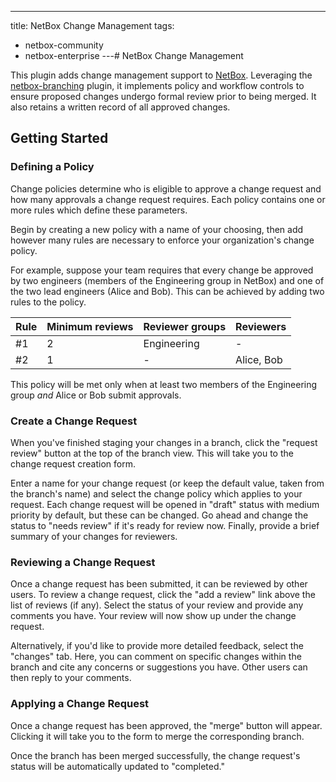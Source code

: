 ---
title: NetBox Change Management
tags:
  - netbox-community
  - netbox-enterprise
---# NetBox Change Management

This plugin adds change management support to [NetBox](http://netboxlabs.com/oss/netbox/). Leveraging the [netbox-branching](https://github.com/netboxlabs/netbox-branching) plugin, it implements policy and workflow controls to ensure proposed changes undergo formal review prior to being merged. It also retains a written record of all approved changes.

## Getting Started

### Defining a Policy

Change policies determine who is eligible to approve a change request and how many approvals a change request requires. Each policy contains one or more rules which define these parameters.

Begin by creating a new policy with a name of your choosing, then add however many rules are necessary to enforce your organization's change policy.

For example, suppose your team requires that every change be approved by two engineers (members of the Engineering group in NetBox) and one of the two lead engineers (Alice and Bob). This can be achieved by adding two rules to the policy.

| Rule | Minimum reviews | Reviewer groups | Reviewers  |
|------|-----------------|-----------------|------------|
| #1   | 2               | Engineering     | -          |
| #2   | 1               | -               | Alice, Bob |

This policy will be met only when at least two members of the Engineering group _and_ Alice or Bob submit approvals.

### Create a Change Request

When you've finished staging your changes in a branch, click the "request review" button at the top of the branch view. This will take you to the change request creation form.

Enter a name for your change request (or keep the default value, taken from the branch's name) and select the change policy which applies to your request. Each change request will be opened in "draft" status with medium priority by default, but these can be changed. Go ahead and change the status to "needs review" if it's ready for review now. Finally, provide a brief summary of your changes for reviewers.

### Reviewing a Change Request

Once a change request has been submitted, it can be reviewed by other users. To review a change request, click the "add a review" link above the list of reviews (if any). Select the status of your review and provide any comments you have. Your review will now show up under the change request.

Alternatively, if you'd like to provide more detailed feedback, select the "changes" tab. Here, you can comment on specific changes within the branch and cite any concerns or suggestions you have. Other users can then reply to your comments.

### Applying a Change Request

Once a change request has been approved, the "merge" button will appear. Clicking it will take you to the form to merge the corresponding branch.

Once the branch has been merged successfully, the change request's status will be automatically updated to "completed."
